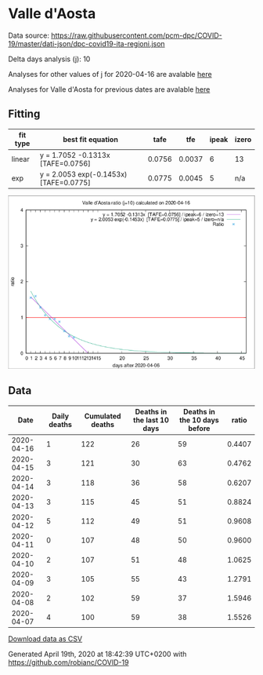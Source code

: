 # Valle d'Aosta

Data source: https://raw.githubusercontent.com/pcm-dpc/COVID-19/master/dati-json/dpc-covid19-ita-regioni.json

Delta days analysis (j): 10

Analyses for other values of j for 2020-04-16 are avalable [here](../2020-04-16/README.md)

Analyses for Valle d'Aosta for previous dates are avalable [here](../README.md)

## Fitting 
|fit type|best fit equation|tafe|tfe|ipeak|izero|
|-------|-----|--------|------|---|---|
|linear|y = 1.7052 -0.1313x  [TAFE=0.0756]|0.0756|0.0037|6|13|
|exp|y = 2.0053 exp(-0.1453x)  [TAFE=0.0775]|0.0775|0.0045|5|n/a|

![Plot](COVID-19_valle_d'aosta_j10_2020-04-16.png)

## Data
|Date|Daily deaths|Cumulated deaths|Deaths in the last 10 days|Deaths in the 10 days before|ratio|
|----|----------|-----------|-------|--------------------|-----|
|2020-04-16|1|122|26|59|0.4407|
|2020-04-15|3|121|30|63|0.4762|
|2020-04-14|3|118|36|58|0.6207|
|2020-04-13|3|115|45|51|0.8824|
|2020-04-12|5|112|49|51|0.9608|
|2020-04-11|0|107|48|50|0.9600|
|2020-04-10|2|107|51|48|1.0625|
|2020-04-09|3|105|55|43|1.2791|
|2020-04-08|2|102|59|37|1.5946|
|2020-04-07|4|100|59|38|1.5526|

[Download data as CSV](COVID-19_valle_d'aosta_j10_2020-04-16.csv)

Generated April 19th, 2020 at 18:42:39 UTC+0200 with https://github.com/robianc/COVID-19
